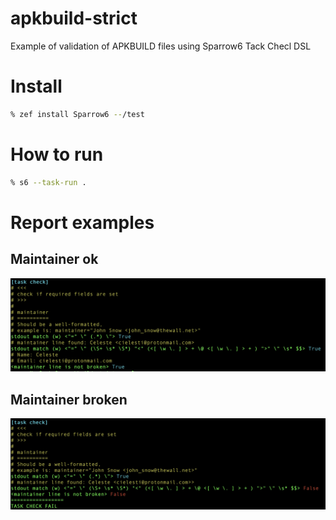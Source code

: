 # apkbuild-strict

Example of validation of APKBUILD files using Sparrow6 Tack Checl DSL

# Install

```bash
% zef install Sparrow6 --/test

```
# How to run

```bash
% s6 --task-run .
```

# Report examples


## Maintainer ok

![maintainer-ok](reports/maintainer-ok.jpeg)

## Maintainer broken

![maintainer-negative](reports/maintainer-negative.jpeg)

